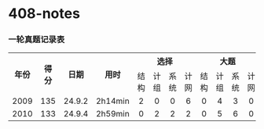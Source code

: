 # 408-notes

### 一轮真题记录表

<table>
    <tr align="middle">
        <th rowspan=2>年份</th>
        <th rowspan=2>得分</th>
        <th rowspan=2>日期</th>
        <th rowspan=2>用时</th>
        <th colspan=4>选择</th>
        <th colspan=4>大题</td>
    </tr>
    <tr align="middle">
        <td>结构</td>
        <td>计组</td>
        <td>系统</td>
        <td>计网</td>
        <td>结构</td>
        <td>计组</td>
        <td>系统</td>
        <td>计网</td>
    </tr>
    <tr align="middle">
        <td>2009</td>
        <td>135</td>
        <td>24.9.2</td>
        <td>2h14min</td>
        <td>2</td>
        <td>0</td>
        <td>0</td>
        <td>6</td>
        <td>0</td>
        <td>4</td>
        <td>3</td>
        <td>0</td>
    </tr>
	<tr align="middle">
        <td>2010</td>
        <td>133</td>
        <td>24.9.4</td>
        <td>2h59min</td>
        <td>0</td>
        <td>2</td>
        <td>2</td>
        <td>2</td>
        <td>0</td>
        <td>5</td>
        <td>6</td>
        <td>0</td>
    </tr>
</table>

